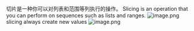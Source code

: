 切片是一种你可以对列表和范围等列执行的操作。
Slicing is an operation that you can perform on sequences such as lists and ranges.
![image.png](https://cdn.jsdelivr.net/gh/hoo01/image_auto/20250228162353.png)
slicing always create new values
![image.png](https://cdn.jsdelivr.net/gh/hoo01/image_auto/20250228162429.png)
